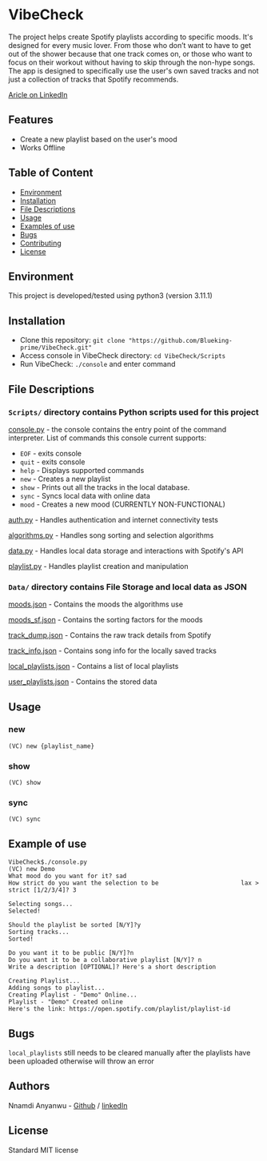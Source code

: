# VibeCheck

The project helps create Spotify playlists according to specific moods. It's designed for every music lover. From those who don’t want to have to get out of the shower because that one track comes on, or those who want to focus on their workout without having to skip through the non-hype songs. The app is designed to specifically use the user's own saved tracks and not just a collection of tracks that Spotify recommends.

[Aricle on LinkedIn](https://www.linkedin.com/posts/nnamdi-anyanwu-719179245_python-project-github-activity-7019107102174388224-bKaN?utm_source=share&utm_medium=member_desktop)

## Features

* Create a new playlist based on the user's mood
* Works Offline

## Table of Content

* [Environment](#environment)
* [Installation](#installation)
* [File Descriptions](#file-descriptions)
* [Usage](#usage)
* [Examples of use](#example-of-use)
* [Bugs](#bugs)
* [Contributing](#authors)
* [License](#license)

## Environment

This project is developed/tested using python3 (version 3.11.1)

## Installation

* Clone this repository: `git clone "https://github.com/Blueking-prime/VibeCheck.git"`
* Access console in VibeCheck directory: `cd VibeCheck/Scripts`
* Run VibeCheck: `./console` and enter command

## File Descriptions

### `Scripts/` directory contains Python scripts used for this project

[console.py](/Scripts/console.py) - the console contains the entry point of the command interpreter.
List of commands this console current supports:

* `EOF` - exits console
* `quit` - exits console
* `help` - Displays supported commands
* `new` - Creates a new playlist
* `show` - Prints out all the tracks in the local database.
* `sync` - Syncs local data with online data
* `mood` - Creates a new mood (CURRENTLY NON-FUNCTIONAL)

[auth.py](/Scripts/auth.py) - Handles authentication and internet connectivity tests

[algorithms.py](/Scripts/algorithms.py) - Handles song sorting and selection algorithms

[data.py](/Scripts/data.py) - Handles local data storage and interactions with Spotify's API

[playlist.py](/Scripts/playlist.py) - Handles playlist creation and manipulation

### `Data/` directory contains File Storage and local data as JSON

[moods.json](/Data/moods.json) - Contains the moods the algorithms use

[moods_sf.json](/Data/moods_sf.json) - Contains the sorting factors for the moods

[track_dump.json](/Data/track_dump.json) - Contains the raw track details from Spotify

[track_info.json](/Data/track_info.json) - Contains song info for the locally saved tracks

[local_playlists.json](/Data/local_playlists.json) - Contains a list of local playlists

[user_playlists.json](/Data/user_playlists.json) - Contains the stored data

## Usage

### new

``` shell
(VC) new {playlist_name}
```

### show

``` shell
(VC) show
```

### sync

``` shell
(VC) sync
```

## Example of use

```
VibeCheck$./console.py
(VC) new Demo
What mood do you want for it? sad
How strict do you want the selection to be                       lax > strict [1/2/3/4]? 3

Selecting songs...
Selected!

Should the playlist be sorted [N/Y]?y
Sorting tracks...
Sorted!

Do you want it to be public [N/Y]?n
Do you want it to be a collaborative playlist [N/Y]? n
Write a description [OPTIONAL]? Here's a short description

Creating Playlist...
Adding songs to playlist...
Creating Playlist - "Demo" Online...
Playlist - "Demo" Created online
Here's the link: https://open.spotify.com/playlist/playlist-id
```

## Bugs

`local_playlists` still needs to be cleared manually after the playlists have been uploaded otherwise will throw an error

## Authors

Nnamdi Anyanwu - [Github](https://github.com/Blueking-prime) / [linkedIn](https://www.linkedin.com/in/nnamdi-anyanwu-719179245/)

## License

Standard MIT license
